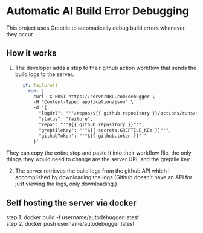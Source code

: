 # Automatic AI Build Error Debugging
This project uses Greptile to automatically debug build errors whenever they occur.

## How it works
1. The developer adds a step to their github action workflow that sends the build logs to the server.
```yaml
      if: failure()
        run: |
          curl -X POST https://serverURL.com/debugger \
          -H "Content-Type: application/json" \
          -d '{
            "logUrl": "'"/repos/${{ github.repository }}/actions/runs/${{ github.run_id }}"'",
            "status": "failure",
            "repo": "'"${{ github.repository }}"'",
            "greptileKey": "'"${{ secrets.GREPTILE_KEY }}"'",
            "githubToken": "'"${{ github.token }}"'"
          }'
```

They can copy the entire step and paste it into their workflow file, the only things they would need to change are the server URL and the greptile key.

2. The server retrieves the build logs from the github API which I accomplished by downloading the logs (Github doesn't have an API for just viewing the logs, only downloading.)




## Self hosting the server via docker

step 1. docker build -t username/autodebugger:latest .  
step 2. docker push username/autodebugger:latest 
